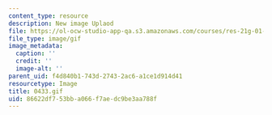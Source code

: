 ```yaml
---
content_type: resource
description: New image Uplaod
file: https://ol-ocw-studio-app-qa.s3.amazonaws.com/courses/res-21g-01-kana-spring-2010/86622df753bba066f7aedc9be3aa788f_0433.gif
file_type: image/gif
image_metadata:
  caption: ''
  credit: ''
  image-alt: ''
parent_uid: f4d840b1-743d-2743-2ac6-a1ce1d914d41
resourcetype: Image
title: 0433.gif
uid: 86622df7-53bb-a066-f7ae-dc9be3aa788f
---
```

